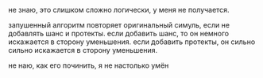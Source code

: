 не знаю, это слишком сложно логически, у меня не получается.

запушенный алгоритм повторяет оригинальный симуль, если не добавлять шанс и протекты.
если добавить шанс, то он немного искажается в сторону уменьшения.
если добавить протекты, он сильно сильно искажается в сторону уменьшения.

не наю, как его починить, я не настолько умён